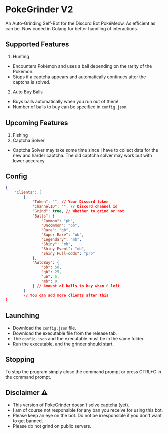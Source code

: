 # PokeGrinder V2
An Auto-Grinding Self-Bot for the Discord Bot PokéMeow. As efficient as can be.
Now coded in Golang for better handling of interactions.

## Supported Features
1. Hunting
- Encounters Pokémon and uses a ball depending on the rarity of the Pokémon.
- Stops if a captcha appears and automatically continues after the captcha is solved.

2. Auto Buy Balls
- Buys balls automatically when you run out of them!
- Number of balls to buy can be specified in `config.json`.

## Upcoming Features
1. Fishing
2. Captcha Solver
- Captcha Solver may take some time since I have to collect data for the new and harder captcha.
The old captcha solver may work but with lower accuracy.

## Config
```json
{
    "Clients": [
        {
            "Token": "", // Your Discord token
            "ChannelID": "", // Discord channel id
            "Grind": true, // Whether to grind or not
            "Balls": {
                "Common": "pb",
                "Uncommon": "pb",
                "Rare": "gb",
                "Super Rare": "ub",
                "Legendary": "mb",
                "Shiny": "mb",
                "Shiny Event": "mb",
                "Shiny Full-odds": "prb"
            },
            "AutoBuy": {
                "pb": 50,
                "gb": 25,
                "ub": 5,
                "mb": 0
            } // Amount of balls to buy when 0 left
        }
        // You can add more clients after this
}
```

## Launching
- Download the `config.json` file.
- Download the executable file from the release tab.
- The `config.json` and the executable must be in the same folder.
- Run the executable, and the grinder should start.

## Stopping
To stop the program simply close the command prompt or press CTRL+C in the command prompt.

## Disclaimer ⚠️
- This version of PokeGrinder doesn't solve captcha (yet).
- I am of course not responsible for any ban you receive for using this bot.
- Please keep an eye on the bot. Do not be irresponsible if you don't want to get banned.
- Please do not grind on public servers.
